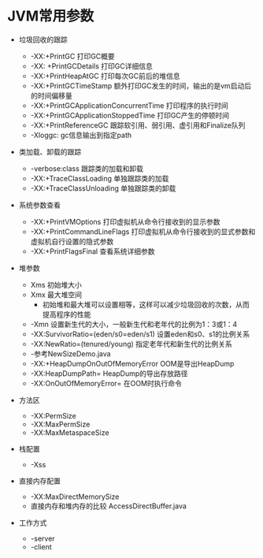 
# JVM常用参数
- 垃圾回收的跟踪
	- -XX:+PrintGC 打印GC概要
	- -XX: +PrintGCDetails 打印GC详细信息
	- -XX:+PrintHeapAtGC 打印每次GC前后的堆信息
	- -XX:+PrintGCTimeStamp 额外打印GC发生的时间，输出的是vm启动后的时间偏移量
	- -XX:+PrintGCApplicationConcurrentTime 打印程序的执行时间
	- -XX:+PrintGCApplicationStoppedTime 打印GC产生的停顿时间
	- -XX:+PrintReferenceGC 跟踪软引用、弱引用、虚引用和Finalize队列
	- -Xloggc:<path> gc信息输出到指定path

- 类加载、卸载的跟踪
	- -verbose:class 跟踪类的加载和卸载
	- -XX:+TraceClassLoading 单独跟踪类的加载
	- -XX:+TraceClassUnloading 单独跟踪类的卸载

- 系统参数查看
	- -XX:+PrintVMOptions 打印虚拟机从命令行接收到的显示参数
	- -XX:+PrintCommandLineFlags 打印虚拟机从命令行接收到的显式参数和虚拟机自行设置的隐式参数	
	- -XX:+PrintFlagsFinal 查看系统详细参数

- 堆参数
	- Xms 初始堆大小
	- Xmx 最大堆空间
		-  初始堆和最大堆可以设置相等，这样可以减少垃圾回收的次数，从而提高程序的性能
 	- -Xmn 设置新生代的大小，一般新生代和老年代的比例为1：3或1：4
 	- -XX:SurvivorRatio=(eden/s0=eden/s1) 设置eden和s0、s1的比例关系	 
 	- -XX:NewRatio=(tenured/young) 指定老年代和新生代的比例关系
 	- -参考NewSizeDemo.java
 	- -XX:+HeapDumpOnOutOfMemoryError OOM是导出HeapDump
 	- -XX:HeapDumpPath=<path> HeapDump的导出存放路径
 	- -XX:OnOutOfMemoryError=<cmd> <arg> 在OOM时执行命令
	
- 方法区
	- -XX:PermSize
	- -XX:MaxPermSize
	- -XX:MaxMetaspaceSize
	
- 栈配置
	- -Xss

- 直接内存配置
	- -XX:MaxDirectMemorySize
	- 直接内存和堆内存的比较 AccessDirectBuffer.java 
	
- 工作方式
	- -server
	- -client